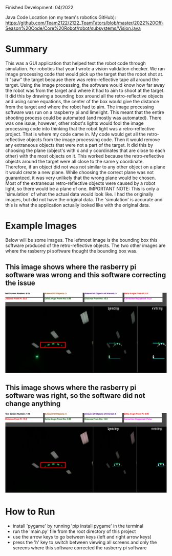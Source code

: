 Finished Development: 04/2022

Java Code Location (on my team's robotics GitHub): https://github.com/Team2122/2122_TeamTators/blob/master/2022%20Off-Season%20Code/Core%20Robot/robot/subsystems/Vision.java

# Summary
This was a GUI application that helped test the robot code through simulation. For robotics that year I wrote a vision
validation checker. We ran image processing code that would pick up the target that the robot shot at. It "saw" the target
because there was retro-reflective tape all around the target. Using the image processing, the software would know
how far away the robot was from the target and where it had to aim to shoot at the target. It did this by drawing a 
bounding box around all the retro-reflective objects and using some equations, the center of the box would give the 
distance from the target and where the robot had to aim. The image processing software was run on a raspberry pi 
and limelight. This meant that the entire shooting process could be automated (and mostly was automated). There was one
issue, however, other robot's lights would fool the image processing code into thinking that the robot light was a 
retro-reflective project. That is where my code came in. My code would get all the retro-reflective objects from the
image processing code. Then it would remove any extraneous objects that were not a part of the target. It did this by
choosing the plane (object's with x and y coordinates that are close to each other) with the most objects on it. This worked because the retro-reflective objects around the target were
all close to the same y coordinate. Therefore, if an object did not was not similar to any other object on a plane it would
create a new plane. While choosing the correct plane was not guaranteed, it was very unlikely that the wrong plane would be chosen.
Most of the extraneous retro-reflective objects were caused by a robot light, so there would be a plane of one.
IMPORTANT NOTE: This is only a 'simulation' of what the actual data would look like. I had the originally images, but did 
not have the original data. The 'simulation' is accurate and this is what the application actually looked like with the 
original data.

# Example Images
Below will be some images. The leftmost image is the bounding box this software produced of the retro-reflective objects.
The two other images are where the rasberry pi software thought the bounding box was.

## This image shows where the rasberry pi software was wrong and this software correcting the issue
![Correction](documentation/Correction.png)

## This image shows where the rasberry pi software was right, so the software did not change anything
![No Correction](documentation/No%20Correction.png)


# How to Run
- install 'pygame' by running 'pip install pygame' in the terminal
- run the 'main.py' file from the root directory of this project
- use the arrow keys to go between keys (left and right arrow keys)
- press the 'h' key to switch between viewing all screens and only the screens where this software corrected the rasberry pi software
